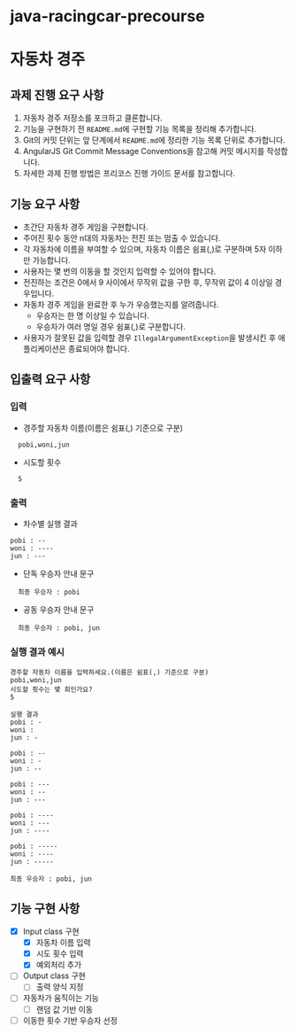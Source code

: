 # java-racingcar-precourse

# 자동차 경주

## 과제 진행 요구 사항

1. 자동차 경주 저장소를 포크하고 클론합니다.
2. 기능을 구현하기 전 `README.md`에 구현할 기능 목록을 정리해 추가합니다.
3. Git의 커밋 단위는 앞 단계에서 `README.md`에 정리한 기능 목록 단위로 추가합니다.
4. AngularJS Git Commit Message Conventions을 참고해 커밋 메시지를 작성합니다.
5. 자세한 과제 진행 방법은 프리코스 진행 가이드 문서를 참고합니다.

## 기능 요구 사항

- 초간단 자동차 경주 게임을 구현합니다.
- 주어진 횟수 동안 n대의 자동차는 전진 또는 멈출 수 있습니다.
- 각 자동차에 이름을 부여할 수 있으며, 자동차 이름은 쉼표(,)로 구분하며 5자 이하만 가능합니다.
- 사용자는 몇 번의 이동을 할 것인지 입력할 수 있어야 합니다.
- 전진하는 조건은 0에서 9 사이에서 무작위 값을 구한 후, 무작위 값이 4 이상일 경우입니다.
- 자동차 경주 게임을 완료한 후 누가 우승했는지를 알려줍니다.
    - 우승자는 한 명 이상일 수 있습니다.
    - 우승자가 여러 명일 경우 쉼표(,)로 구분합니다.
- 사용자가 잘못된 값을 입력할 경우 `IllegalArgumentException`을 발생시킨 후 애플리케이션은 종료되어야 합니다.

## 입출력 요구 사항

### 입력

- 경주할 자동차 이름(이름은 쉼표(,) 기준으로 구분)
```
  pobi,woni,jun
```
- 시도할 횟수
```
  5
```

### 출력

- 차수별 실행 결과
```
pobi : --
woni : ----
jun : ---
```
- 단독 우승자 안내 문구
```
  최종 우승자 : pobi
```
- 공동 우승자 안내 문구
```
  최종 우승자 : pobi, jun
```
### 실행 결과 예시
```
경주할 자동차 이름을 입력하세요.(이름은 쉼표(,) 기준으로 구분)
pobi,woni,jun
시도할 횟수는 몇 회인가요?
5

실행 결과
pobi : -
woni : 
jun : -

pobi : --
woni : -
jun : --

pobi : ---
woni : --
jun : ---

pobi : ----
woni : ---
jun : ----

pobi : -----
woni : ----
jun : -----

최종 우승자 : pobi, jun
```
## 기능 구현 사항
- [X] Input class 구현
  - [X] 자동차 이름 입력
  - [X] 시도 횟수 입력
  - [X] 예외처리 추가
- [ ] Output class 구현
  - [ ] 출력 양식 지정
- [ ] 자동차가 움직이는 기능
  - [ ] 랜덤 값 기반 이동
- [ ] 이동한 횟수 기반 우승자 선정